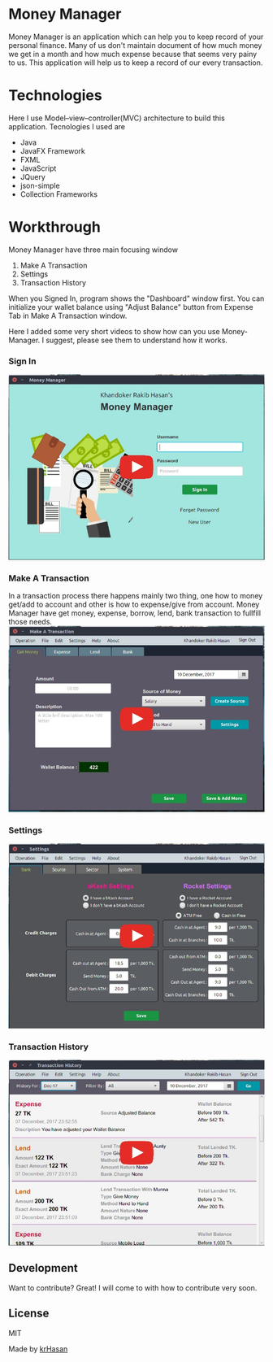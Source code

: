 # Money Manager
Money Manager is an application which can help you to keep record of your personal finance. Many of us don't maintain document of how much money we get in a month and how much expense because that seems very painy to us. This application will help us to keep a record of our every transaction.

# Technologies
Here I use Model–view–controller(MVC) architecture to build this application. Tecnologies I used are
  - Java
  - JavaFX Framework
  - FXML
  - JavaScript
  - JQuery
  - json-simple
  - Collection Frameworks

# Workthrough
Money Manager have three main focusing window
1. Make A Transaction
2. Settings
3. Transaction History

When you Signed In, program shows the "Dashboard" window first. You can initialize your wallet balance using "Adjust Balance" button from Expense Tab in Make A Transaction window. 

Here I added some very short videos to show how can you use Money-Manager. I suggest, please see them to understand how it works.

### Sign In
[![Sign In](/files/signin.jpg?raw=true)](https://youtu.be/Gz0cHR09qkY)

### Make A Transaction
In a transaction process there happens mainly two thing, one how to money get/add to account and other is how to expense/give from account. Money Manager have get money, expense, borrow, lend, bank transaction to fullfill those needs.
[![Make A Transaction](/files/transaction.jpg?raw=true)](https://youtu.be/WCDlF-soUz4)

### Settings
[![Settings](/files/settings.jpg?raw=true)](https://youtu.be/y3gMMBL95UA)

### Transaction History
[![Transaction History](/files/history.jpg?raw=true)](https://youtu.be/yLFyqNvpSIU)

## Development

Want to contribute? Great!
I will come to with how to contribute very soon.

License
----

MIT

Made by [krHasan](https://www.facebook.com/Bappikhandoker)

